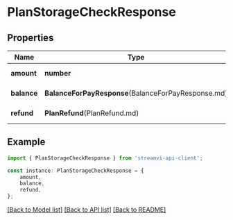 # PlanStorageCheckResponse


## Properties

Name | Type | Description | Notes
------------ | ------------- | ------------- | -------------
**amount** | **number** | Amount | [default to 0]
**balance** | **BalanceForPayResponse**(BalanceForPayResponse.md) | Balance for pay object | [default to undefined]
**refund** | **PlanRefund**(PlanRefund.md) | Refund for rate | [default to undefined]

## Example

```typescript
import { PlanStorageCheckResponse } from 'streamvi-api-client';

const instance: PlanStorageCheckResponse = {
    amount,
    balance,
    refund,
};
```

[[Back to Model list]](../README.md#documentation-for-models) [[Back to API list]](../README.md#documentation-for-api-endpoints) [[Back to README]](../README.md)
